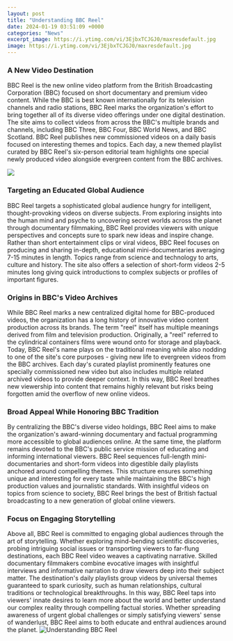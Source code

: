 ```yaml
---
layout: post
title: "Understanding BBC Reel"
date: 2024-01-19 03:51:09 +0000
categories: "News"
excerpt_image: https://i.ytimg.com/vi/3EjbxTCJGJ0/maxresdefault.jpg
image: https://i.ytimg.com/vi/3EjbxTCJGJ0/maxresdefault.jpg
---
```


### A New Video Destination
BBC Reel is the new online video platform from the British Broadcasting Corporation (BBC) focused on short documentary and premium video content. While the BBC is best known internationally for its television channels and radio stations, BBC Reel marks the organization's effort to bring together all of its diverse video offerings under one digital destination. 
The site aims to collect videos from across the BBC's multiple brands and channels, including BBC Three, BBC Four, BBC World News, and BBC Scotland. BBC Reel publishes new commissioned videos on a daily basis focused on interesting themes and topics. Each day, a new themed playlist curated by BBC Reel's six-person editorial team highlights one special newly produced video alongside evergreen content from the BBC archives. 

![](https://i.ytimg.com/vi/c4VeYq-IOUo/maxresdefault.jpg)
### Targeting an Educated Global Audience
BBC Reel targets a sophisticated global audience hungry for intelligent, thought-provoking videos on diverse subjects. From exploring insights into the human mind and psyche to uncovering secret worlds across the planet through documentary filmmaking, BBC Reel provides viewers with unique perspectives and concepts sure to spark new ideas and inspire change. 
Rather than short entertainment clips or viral videos, BBC Reel focuses on producing and sharing in-depth, educational mini-documentaries averaging 7-15 minutes in length. Topics range from science and technology to arts, culture and history. The site also offers a selection of short-form videos 2-5 minutes long giving quick introductions to complex subjects or profiles of important figures.  
### Origins in BBC's Video Archives
While BBC Reel marks a new centralized digital home for BBC-produced videos, the organization has a long history of innovative video content production across its brands. The term "reel" itself has multiple meanings derived from film and television production. Originally, a "reel" referred to the cylindrical containers films were wound onto for storage and playback. 
Today, BBC Reel's name plays on the traditional meaning while also nodding to one of the site's core purposes - giving new life to evergreen videos from the BBC archives. Each day's curated playlist prominently features one specially commissioned new video but also includes multiple related archived videos to provide deeper context. In this way, BBC Reel breathes new viewership into content that remains highly relevant but risks being forgotten amid the overflow of new online videos.
### Broad Appeal While Honoring BBC Tradition  
By centralizing the BBC's diverse video holdings, BBC Reel aims to make the organization's award-winning documentary and factual programming more accessible to global audiences online. At the same time, the platform remains devoted to the BBC's public service mission of educating and informing international viewers. 
BBC Reel sequences full-length mini-documentaries and short-form videos into digestible daily playlists anchored around compelling themes. This structure ensures something unique and interesting for every taste while maintaining the BBC's high production values and journalistic standards. With insightful videos on topics from science to society, BBC Reel brings the best of British factual broadcasting to a new generation of global online viewers.
### Focus on Engaging Storytelling
Above all, BBC Reel is committed to engaging global audiences through the art of storytelling. Whether exploring mind-bending scientific discoveries, probing intriguing social issues or transporting viewers to far-flung destinations, each BBC Reel video weaves a captivating narrative. Skilled documentary filmmakers combine evocative images with insightful interviews and informative narration to draw viewers deep into their subject matter.
The destination's daily playlists group videos by universal themes guaranteed to spark curiosity, such as human relationships, cultural traditions or technological breakthroughs. In this way, BBC Reel taps into viewers' innate desires to learn more about the world and better understand our complex reality through compelling factual stories. Whether spreading awareness of urgent global challenges or simply satisfying viewers' sense of wanderlust, BBC Reel aims to both educate and enthral audiences around the planet.
![Understanding BBC Reel](https://i.ytimg.com/vi/3EjbxTCJGJ0/maxresdefault.jpg)